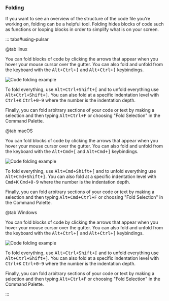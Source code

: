 ### Folding

If you want to see an overview of the structure of the code file you're working
on, folding can be a helpful tool. Folding hides blocks of code such as
functions or looping blocks in order to simplify what is on your screen.

::: tabs#using-pulsar

@tab linux

You can fold blocks of code by clicking the arrows that appear when you hover
your mouse cursor over the gutter. You can also fold and unfold from the
keyboard with the <kbd>Alt+Ctrl+[</kbd> and <kbd>Alt+Ctrl+]</kbd> keybindings.

![Code folding example](@images/atom/folding.png "Code folding example")

To fold everything, use <kbd>Alt+Ctrl+Shift+[</kbd> and to unfold everything use
<kbd>Alt+Ctrl+Shift+]</kbd>. You can also fold at a specific indentation level
with <kbd>Ctrl+K</kbd> <kbd>Ctrl+0-9</kbd> where the number is the indentation
depth.

Finally, you can fold arbitrary sections of your code or text by making a
selection and then typing <kbd>Alt+Ctrl+F</kbd> or choosing "Fold Selection" in
the Command Palette.

@tab macOS

You can fold blocks of code by clicking the arrows that appear when you hover
your mouse cursor over the gutter. You can also fold and unfold from the
keyboard with the <kbd>Alt+Cmd+[</kbd> and <kbd>Alt+Cmd+]</kbd> keybindings.

![Code folding example](@images/atom/folding.png "Code folding example")

To fold everything, use <kbd>Alt+Cmd+Shift+[</kbd> and to unfold everything use
<kbd>Alt+Cmd+Shift+]</kbd>. You can also fold at a specific indentation level
with <kbd>Cmd+K</kbd> <kbd>Cmd+0-9</kbd> where the number is the indentation
depth.

Finally, you can fold arbitrary sections of your code or text by making a
selection and then typing <kbd>Alt+Cmd+Ctrl+F</kbd> or choosing "Fold Selection"
in the Command Palette.

@tab Windows

You can fold blocks of code by clicking the arrows that appear when you hover
your mouse cursor over the gutter. You can also fold and unfold from the
keyboard with the <kbd>Alt+Ctrl+[</kbd> and <kbd>Alt+Ctrl+]</kbd> keybindings.

![Code folding example](@images/atom/folding.png "Code folding example")

To fold everything, use <kbd>Alt+Ctrl+Shift+[</kbd> and to unfold everything use
<kbd>Alt+Ctrl+Shift+]</kbd>. You can also fold at a specific indentation level
with <kbd>Ctrl+K</kbd> <kbd>Ctrl+0-9</kbd> where the number is the indentation
depth.

Finally, you can fold arbitrary sections of your code or text by making a
selection and then typing <kbd>Alt+Ctrl+F</kbd> or choosing "Fold Selection" in
the Command Palette.

:::
